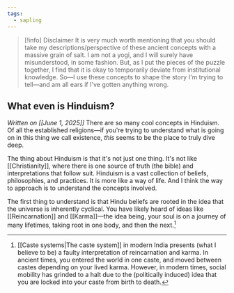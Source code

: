 ```yaml
---
tags:
  - sapling
---
```

> [!info] Disclaimer
> It is very much worth mentioning that you should take my descriptions/perspective of these ancient concepts with a massive grain of salt. I am not a yogi, and I will surely have misunderstood, in some fashion. But, as I put the pieces of the puzzle together, I find that it is okay to temporarily deviate from institutional knowledge. So—I use these concepts to shape the story I'm trying to tell—and am all ears if I've gotten anything wrong.

## What even is Hinduism?
*Written on [[June 1, 2025]]*
There are so many cool concepts in Hinduism. Of all the established religions—if you're trying to understand what is going on in this thing we call existence, *this* seems to be the place to truly dive deep.

The thing about Hinduism is that it's not just one thing. It's not like [[Christianity]], where there is one source of truth (the bible) and interpretations that follow suit. Hinduism is a vast collection of beliefs, philosophies, and practices. It is more like a way of life. And I think the way to approach is to understand the concepts involved.

The first thing to understand is that Hindu beliefs are rooted in the idea that the universe is inherently cyclical. You have likely heard of ideas like [[Reincarnation]] and [[Karma]]—the idea being, your soul is on a journey of many lifetimes, taking root in one body, and then the next.[^1] 




[^1]: [[Caste systems|The caste system]] in modern India presents (what I believe to be) a faulty interpretation of reincarnation and karma. In ancient times, you entered the world in one caste, and moved between castes depending on your lived karma. However, in modern times, social mobility has grinded to a halt due to the (politically induced) idea that you are locked into your caste from birth to death.
